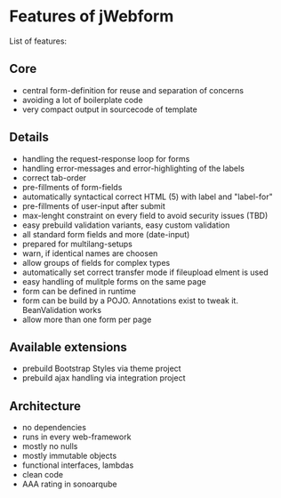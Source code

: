 # Features of jWebform

List of features:

## Core

* central form-definition for reuse and separation of concerns
* avoiding a lot of boilerplate code
* very compact output in sourcecode of template


## Details

* handling the request-response loop for forms
* handling error-messages and error-highlighting of the labels
* correct tab-order
* pre-fillments of form-fields
* automatically syntactical correct HTML (5) with label and "label-for"
* pre-fillments of user-input after submit
* max-lenght constraint on every field to avoid security issues (TBD)
* easy prebuild validation variants, easy custom validation
* all standard form fields and more (date-input)
* prepared for multilang-setups
* warn, if identical names are choosen
* allow groups of fields for complex types
* automatically set correct transfer mode if fileupload elment is used
* easy handling of mulitple forms on the same page
* form can be defined in runtime
* form can be build by a POJO. Annotations exist to tweak it. BeanValidation works
* allow more than one form per page

## Available extensions

* prebuild Bootstrap Styles via theme project
* prebuild ajax handling via integration project

## Architecture

* no dependencies
* runs in every web-framework
* mostly no nulls
* mostly immutable objects
* functional interfaces, lambdas
* clean code
* AAA rating in sonoarqube 


